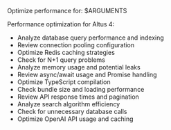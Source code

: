 Optimize performance for: $ARGUMENTS

Performance optimization for Altus 4:
- Analyze database query performance and indexing
- Review connection pooling configuration
- Optimize Redis caching strategies
- Check for N+1 query problems
- Analyze memory usage and potential leaks
- Review async/await usage and Promise handling
- Optimize TypeScript compilation
- Check bundle size and loading performance
- Review API response times and pagination
- Analyze search algorithm efficiency
- Check for unnecessary database calls
- Optimize OpenAI API usage and caching
